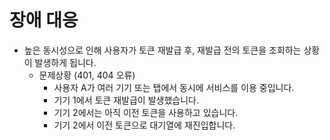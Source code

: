 # 장애 대응

- 높은 동시성으로 인해 사용자가 토큰 재발급 후, 재발급 전의 토큰을 조회하는 상황이 발생하게 됩니다.
    - 문제상황 (401, 404 오류)
        - 사용자 A가 여러 기기 또는 탭에서 동시에 서비스를 이용 중입니다.
        - 기기 1에서 토큰 재발급이 발생했습니다.
        - 기기 2에서는 아직 이전 토큰을 사용하고 있습니다.
        - 기기 2에서 이전 토큰으로 대기열에 재진입합니다.